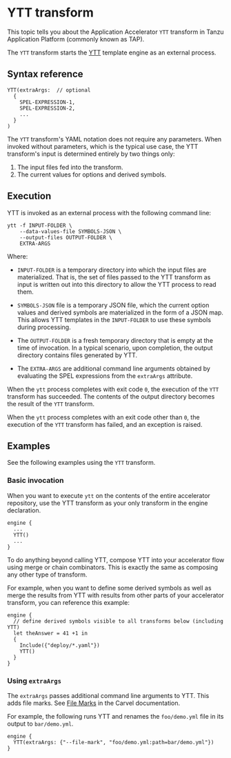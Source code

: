 # YTT transform

This topic tells you about the Application Accelerator `YTT` transform in Tanzu Application Platform (commonly known as TAP).

The `YTT` transform starts the [YTT](https://carvel.dev/ytt/) template engine as
an external process.

## <a id="syntax-ref"></a>Syntax reference

```plaintext
YTT(extraArgs:  // optional
  {
    SPEL-EXPRESSION-1,
    SPEL-EXPRESSION-2,
    ...
  }
)
```

The `YTT` transform's YAML notation does not require any parameters.
When invoked without parameters, which is the typical use case, the YTT transform's
input is determined entirely by two things only:

1. The input files fed into the transform.
2. The current values for options and derived symbols.

## <a id="execution"></a>Execution

YTT is invoked as an external process with the following command line:

```console
ytt -f INPUT-FOLDER \
    --data-values-file SYMBOLS-JSON \
    --output-files OUTPUT-FOLDER \
    EXTRA-ARGS
```

Where:

- `INPUT-FOLDER` is a temporary directory into which the input files are materialized.
  That is, the set of files passed to the YTT transform as input is written out into this directory
  to allow the YTT process to read them.

- `SYMBOLS-JSON` file is a temporary JSON file, which the current option values and derived symbols
  are materialized in the form of a JSON map.
  This allows YTT templates in the `INPUT-FOLDER` to use these symbols during processing.

- The `OUTPUT-FOLDER` is a fresh temporary directory that is empty at the time of invocation.
  In a typical scenario, upon completion, the output directory contains files generated by YTT.

- The `EXTRA-ARGS` are additional command line arguments obtained by evaluating the SPEL expressions
  from the `extraArgs` attribute.

When the `ytt` process completes with exit code `0`, the execution of the `YTT` transform has succeeded.
The contents of the output directory becomes the result of the `YTT` transform.

When the `ytt` process completes with an exit code other than `0`, the execution of the `YTT`
transform has failed, and an exception is raised.

## <a id="examples"></a>Examples

See the following examples using the `YTT` transform.

### <a id="basic-invocation"></a>Basic invocation

When you want to execute `ytt` on the contents of the entire accelerator repository, use the YTT
transform as your only transform in the engine declaration.

```plaintext
engine {
  ...
  YTT()
  ...
}
```

To do anything beyond calling YTT, compose YTT into your accelerator flow using merge or chain combinators.
This is exactly the same as composing any other type of transform.

For example, when you want to define some derived symbols as well as merge the results from YTT with results from other parts of your accelerator transform, you can reference this example:

```plaintext
engine {
  // define derived symbols visible to all transforms below (including YTT)
  let theAnswer = 41 +1 in
  {
    Include({"deploy/*.yaml"})
    YTT()
  }
}
```

### <a id="using-extraargs"></a>Using `extraArgs`

The `extraArgs` passes additional command line arguments to
YTT. This adds file marks. See [File Marks](https://carvel.dev/ytt/docs/latest/file-marks/#available-marks) in the Carvel documentation.

For example, the following runs YTT and renames the `foo/demo.yml` file in its output to `bar/demo.yml`.

```plaintext
engine {
  YTT(extraArgs: {"--file-mark", "foo/demo.yml:path=bar/demo.yml"})
}
```
